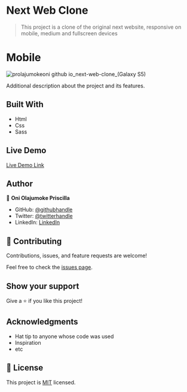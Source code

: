 # Next Web Clone

> This project is a clone of the original next website, responsive on mobile, medium and fullscreen devices

# Mobile
![prolajumokeoni github io_next-web-clone_(Galaxy S5)](https://user-images.githubusercontent.com/69638013/111025848-341e0a00-83e7-11eb-95d4-5d4a2d3002f0.png)


Additional description about the project and its features.

## Built With

- Html
- Css
- Sass

## Live Demo

[Live Demo Link](https://prolajumokeoni.github.io/next-web-clone/)


## Author

👤 **Oni Olajumoke Priscilla**

- GitHub: [@githubhandle](https://github.com/prolajumokeoni)
- Twitter: [@twitterhandle](https://twitter.com/prolajumokeoni)
- LinkedIn: [LinkedIn](https://www.linkedin.com/in/olajumoke-priscilla-oni-44a48b162/)

## 🤝 Contributing

Contributions, issues, and feature requests are welcome!

Feel free to check the [issues page](https://github.com/prolajumokeoni/next-web-clone/issues).

## Show your support

Give a ⭐️ if you like this project!

## Acknowledgments

- Hat tip to anyone whose code was used
- Inspiration
- etc

## 📝 License

This project is [MIT](https://github.com/prolajumokeoni/next-web-clone/blob/040e85e3df4aba030b6c396ad0dbdc5f6f6cf094/LICENSE) licensed.
